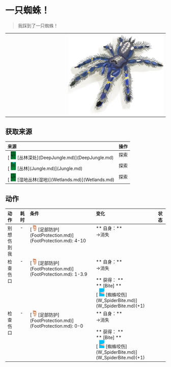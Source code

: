 # 一只蜘蛛！  
> 我踩到了一只蜘蛛！  
  
<table class="table table-bordered"><tbody><tr ><td  style="width:80%;text-align:left;vertical-align:top;" ></td><td  style="width:20%;text-align:left;vertical-align:top;" ><div style="width:300px;display:inline-block;text-align:center"><img decoding="async" src="Sprite/Spider.png" href="a.md" style="max-width:300px;max-height:300px;"></div></td></tr></tbody></tbody></table>  
  
## 获取来源  
<table class="table table-bordered"><thead><tr ><th  style="text-align:left;vertical-align:top;" >来源</th><th  style="text-align:left;vertical-align:top;" >操作</th></tr></thead><tr ><td  style="text-align:left;vertical-align:top;" >[<div style="width:25px;display:inline-block;text-align:center"><img decoding="async" src="Sprite/DeepJungle.png" href="a.md" style="max-width:25px;max-height:25px;"></div>[丛林深处](DeepJungle.md)](DeepJungle.md)</td><td  style="text-align:left;vertical-align:top;" >探索</td></tr><tr ><td  style="text-align:left;vertical-align:top;" >[<div style="width:25px;display:inline-block;text-align:center"><img decoding="async" src="Sprite/Jungle.png" href="a.md" style="max-width:25px;max-height:25px;"></div>[丛林](Jungle.md)](Jungle.md)</td><td  style="text-align:left;vertical-align:top;" >探索</td></tr><tr ><td  style="text-align:left;vertical-align:top;" >[<div style="width:25px;display:inline-block;text-align:center"><img decoding="async" src="Sprite/Wetlands.png" href="a.md" style="max-width:25px;max-height:25px;"></div>[湿地丛林(湿地)](Wetlands.md)](Wetlands.md)</td><td  style="text-align:left;vertical-align:top;" >探索</td></tr></tbody></table>  
  
## 动作  
<table class="table table-bordered"><thead><tr ><th  style="text-align:left;vertical-align:top;" >动作</th><th  style="text-align:left;vertical-align:top;" >耗时</th><th  style="text-align:left;vertical-align:top;" >条件</th><th  style="text-align:left;vertical-align:top;" >变化</th><th  style="text-align:left;vertical-align:top;" >状态</th></tr></thead><tr ><td  style="text-align:left;vertical-align:top;" >别想伤到我<br></td><td  style="text-align:left;vertical-align:top;" >-</td><td  style="text-align:left;vertical-align:top;" >[<div style="width:20px;display:inline-block;text-align:center"><img decoding="async" src="Sprite/Foot.png" href="a.md" style="max-width:20px;max-height:20px;"></div>[足部防护](FootProtection.md)](FootProtection.md): 4-10</td><td  style="text-align:left;vertical-align:top;" >** 自身：**<br>→消失</td><td  style="text-align:left;vertical-align:top;" ></td></tr><tr ><td  style="text-align:left;vertical-align:top;" >检查伤口<br></td><td  style="text-align:left;vertical-align:top;" >-</td><td  style="text-align:left;vertical-align:top;" >[<div style="width:20px;display:inline-block;text-align:center"><img decoding="async" src="Sprite/Foot.png" href="a.md" style="max-width:20px;max-height:20px;"></div>[足部防护](FootProtection.md)](FootProtection.md): 1-3.9</td><td  style="text-align:left;vertical-align:top;" >** 自身：**<br>→消失<br><br>** 获得： **<br>** [Bite]  **<br>  [<div style="width:25px;display:inline-block;text-align:center"><img decoding="async" src="Sprite/SpiderBite.png" href="a.md" style="max-width:25px;max-height:25px;"></div>[蜘蛛咬伤](W_SpiderBite.md)](W_SpiderBite.md)(+1)<br></td><td  style="text-align:left;vertical-align:top;" ></td></tr><tr ><td  style="text-align:left;vertical-align:top;" >检查伤口<br></td><td  style="text-align:left;vertical-align:top;" >-</td><td  style="text-align:left;vertical-align:top;" >[<div style="width:20px;display:inline-block;text-align:center"><img decoding="async" src="Sprite/Foot.png" href="a.md" style="max-width:20px;max-height:20px;"></div>[足部防护](FootProtection.md)](FootProtection.md): 0-0</td><td  style="text-align:left;vertical-align:top;" >** 自身：**<br>→消失<br><br>** 获得： **<br>** [Bite]  **<br>  [<div style="width:25px;display:inline-block;text-align:center"><img decoding="async" src="Sprite/SpiderBite.png" href="a.md" style="max-width:25px;max-height:25px;"></div>[蜘蛛咬伤](W_SpiderBite.md)](W_SpiderBite.md)(+1)<br></td><td  style="text-align:left;vertical-align:top;" ></td></tr></tbody></table>  
  


<script>document.title="一只蜘蛛！ - 卡牌生存百科 Card Survival Wiki";</script>